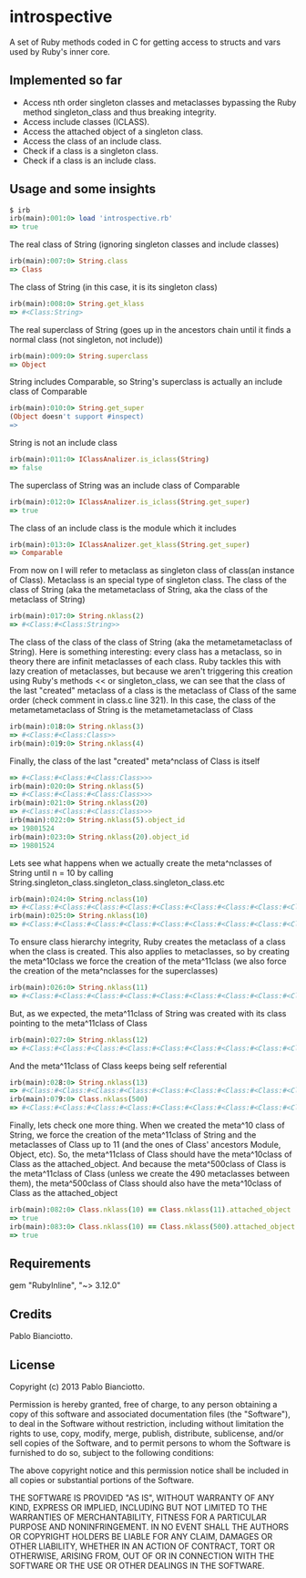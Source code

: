 introspective
=============

A set of Ruby methods coded in C for getting access to structs and vars used by Ruby's inner core.

Implemented so far
------------
* Access nth order singleton classes and metaclasses bypassing the Ruby method singleton_class and thus breaking integrity.
* Access include classes (ICLASS).
* Access the attached object of a singleton class.
* Access the class of an include class.
* Check if a class is a singleton class.
* Check if a class is an include class.

Usage and some insights
------------

```ruby
$ irb
irb(main):001:0> load 'introspective.rb'
=> true
```
The real class of String (ignoring singleton classes and include classes)
```ruby
irb(main):007:0> String.class
=> Class
```
The class of String (in this case, it is its singleton class)
```ruby
irb(main):008:0> String.get_klass
=> #<Class:String>
```
The real superclass of String (goes up in the ancestors chain until it finds a normal class (not singleton, not include))
```ruby
irb(main):009:0> String.superclass
=> Object
```
String includes Comparable, so String's superclass is actually an include class of Comparable
```ruby
irb(main):010:0> String.get_super
(Object doesn't support #inspect)
=>
```
String is not an include class
```ruby
irb(main):011:0> IClassAnalizer.is_iclass(String)
=> false
```
The superclass of String was an include class of Comparable
```ruby
irb(main):012:0> IClassAnalizer.is_iclass(String.get_super)
=> true
```
The class of an include class is the module which it includes
```ruby
irb(main):013:0> IClassAnalizer.get_klass(String.get_super)
=> Comparable
```
From now on I will refer to metaclass as singleton class of class(an instance of Class). Metaclass is an special type of singleton class. 
The class of the class of String (aka the metametaclass of String, aka the class of the metaclass of String)
```ruby
irb(main):017:0> String.nklass(2)
=> #<Class:#<Class:String>>
```
The class of the class of the class of String (aka the metametametaclass of String). Here is something interesting: every class has a metaclass, so in theory there are infinit metaclasses of each class. Ruby tackles this with lazy creation of metaclasses, but because we aren't triggering this creation using Ruby's methods << or singleton_class, we can see that the class of the last "created" metaclass of a class is the metaclass of Class of the same order (check comment in class.c line 321). In this case, the class of the metametametaclass of String is the metametametaclass of Class
```ruby
irb(main):018:0> String.nklass(3)
=> #<Class:#<Class:Class>>
irb(main):019:0> String.nklass(4)
```
Finally, the class of the last "created" meta^nclass of Class is itself 
```ruby
=> #<Class:#<Class:#<Class:Class>>>
irb(main):020:0> String.nklass(5)
=> #<Class:#<Class:#<Class:Class>>>
irb(main):021:0> String.nklass(20)
=> #<Class:#<Class:#<Class:Class>>>
irb(main):022:0> String.nklass(5).object_id
=> 19801524
irb(main):023:0> String.nklass(20).object_id
=> 19801524
```
Lets see what happens when we actually create the meta^nclasses of String until n = 10 by calling String.singleton_class.singleton_class.singleton_class.etc
```ruby
irb(main):024:0> String.nclass(10)
=> #<Class:#<Class:#<Class:#<Class:#<Class:#<Class:#<Class:#<Class:#<Class:#<Class:String>>>>>>>>>>
irb(main):025:0> String.nklass(10)
=> #<Class:#<Class:#<Class:#<Class:#<Class:#<Class:#<Class:#<Class:#<Class:#<Class:String>>>>>>>>>>
```
To ensure class hierarchy integrity, Ruby creates the metaclass of a class when the class is created. This also applies to metaclasses, so by creating the meta^10class we force the creation of the meta^11class (we also force the creation of the meta^nclasses for the superclasses)
```ruby
irb(main):026:0> String.nklass(11)
=> #<Class:#<Class:#<Class:#<Class:#<Class:#<Class:#<Class:#<Class:#<Class:#<Class:#<Class:String>>>>>>>>>>>
```
But, as we expected, the meta^11class of String was created with its class pointing to the meta^11class of Class 
```ruby
irb(main):027:0> String.nklass(12)
=> #<Class:#<Class:#<Class:#<Class:#<Class:#<Class:#<Class:#<Class:#<Class:#<Class:#<Class:Class>>>>>>>>>>>
```
And the meta^11class of Class keeps being self referential
```ruby
irb(main):028:0> String.nklass(13)
=> #<Class:#<Class:#<Class:#<Class:#<Class:#<Class:#<Class:#<Class:#<Class:#<Class:#<Class:Class>>>>>>>>>>>
irb(main):079:0> Class.nklass(500)
=> #<Class:#<Class:#<Class:#<Class:#<Class:#<Class:#<Class:#<Class:#<Class:#<Class:#<Class:Class>>>>>>>>>>>
```
Finally, lets check one more thing. When we created the meta^10 class of String, we force the creation of the meta^11class of String and the metaclasses of Class up to 11 (and the ones of Class' ancestors Module, Object, etc). So, the meta^11class of Class should have the meta^10class of Class as the attached_object. And because the meta^500class of Class is the meta^11class of Class (unless we create the 490 metaclasses between them), the meta^500class of Class should also have the meta^10class of Class as the attached_object  
```ruby
irb(main):082:0> Class.nklass(10) == Class.nklass(11).attached_object
=> true
irb(main):083:0> Class.nklass(10) == Class.nklass(500).attached_object
=> true
```

Requirements
------------
gem "RubyInline", "~> 3.12.0"

Credits
-------

Pablo Bianciotto.

License
-------

Copyright (c) 2013 Pablo Bianciotto.

Permission is hereby granted, free of charge, to any person obtaining a copy
of this software and associated documentation files (the "Software"), to deal
in the Software without restriction, including without limitation the rights
to use, copy, modify, merge, publish, distribute, sublicense, and/or sell
copies of the Software, and to permit persons to whom the Software is
furnished to do so, subject to the following conditions:

The above copyright notice and this permission notice shall be included in
all copies or substantial portions of the Software.

THE SOFTWARE IS PROVIDED "AS IS", WITHOUT WARRANTY OF ANY KIND, EXPRESS OR
IMPLIED, INCLUDING BUT NOT LIMITED TO THE WARRANTIES OF MERCHANTABILITY,
FITNESS FOR A PARTICULAR PURPOSE AND NONINFRINGEMENT. IN NO EVENT SHALL THE
AUTHORS OR COPYRIGHT HOLDERS BE LIABLE FOR ANY CLAIM, DAMAGES OR OTHER
LIABILITY, WHETHER IN AN ACTION OF CONTRACT, TORT OR OTHERWISE, ARISING FROM,
OUT OF OR IN CONNECTION WITH THE SOFTWARE OR THE USE OR OTHER DEALINGS IN
THE SOFTWARE.
